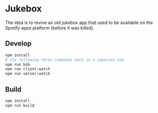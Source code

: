 # Jukebox
The idea is to revive an old jukebox app that used to be available on the Spotify apps platform (before it was killed).

## Develop
```sh
npm install
# the following three commands each in a seperate tab
npm run bsb
npm run client:watch
npm run server:watch
```

## Build
```sh
npm install
npm run build
```
